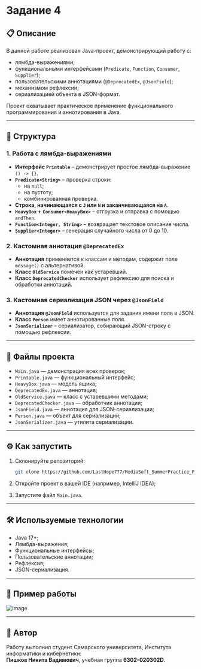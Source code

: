 # Задание 4

## 📋 Описание

В данной работе реализован Java-проект, демонстрирующий работу с:

- лямбда-выражениями;
- функциональными интерфейсами (`Predicate`, `Function`, `Consumer`, `Supplier`);
- пользовательскими аннотациями (`@DeprecatedEx`, `@JsonField`);
- механизмом рефлексии;
- сериализацией объекта в JSON-формат.

Проект охватывает практическое применение функционального программирования и аннотирования в Java.

---

## 🧩 Структура

### 1. **Работа с лямбда-выражениями**

- **Интерфейс `Printable`** – демонстрирует простое лямбда-выражение `() -> {}`.
- **`Predicate<String>`** – проверка строки:
  - на `null`;
  - на пустоту;
  - комбинированная проверка.
- **Строка, начинающаяся с `J` или `N` и заканчивающаяся на `A`**.
- **`HeavyBox` + `Consumer<HeavyBox>`** – отгрузка и отправка с помощью `andThen`.
- **`Function<Integer, String>`** – возвращает текстовое описание числа.
- **`Supplier<Integer>`** – генерация случайного числа от 0 до 10.

### 2. **Кастомная аннотация `@DeprecatedEx`**

- **Аннотация** применяется к классам и методам, содержит поле `message()` с альтернативой.
- **Класс `OldService`** помечен как устаревший.
- **Класс `DeprecatedChecker`** использует рефлексию для поиска и обработки аннотаций.

### 3. **Кастомная сериализация JSON через `@JsonField`**

- **Аннотация `@JsonField`** используется для задания имени поля в JSON.
- **Класс `Person`** имеет аннотированные поля.
- **`JsonSerializer`** – сериализатор, собирающий JSON-строку с помощью рефлексии.

---

## 📁 Файлы проекта

- `Main.java` — демонстрация всех проверок;
- `Printable.java` — функциональный интерфейс;
- `HeavyBox.java` — модель ящика;
- `DeprecatedEx.java` — аннотация;
- `OldService.java` — класс с устаревшими методами;
- `DeprecatedChecker.java` — обработчик аннотации;
- `JsonField.java` — аннотация для JSON-сериализации;
- `Person.java` — объект для сериализации;
- `JsonSerializer.java` — утилита сериализации.

---

## ⚙️ Как запустить

1. Склонируйте репозиторий:

   ```bash
   git clone https://github.com/LastHope777/MediaSoft_SummerPractice_FourthTask.git
   ```

2. Откройте проект в вашей IDE (например, IntelliJ IDEA);

3. Запустите файл `Main.java`.

---

## 🛠️ Используемые технологии

- Java 17+;
- Лямбда-выражения;
- Функциональные интерфейсы;
- Пользовательские аннотации;
- Рефлексия;
- JSON-сериализация.

---

## 📌 Пример работы

![image](https://github.com/user-attachments/assets/3c4d70d8-6d58-4509-9a69-7b6308eb87ec)

---

## 📎 Автор

Работу выполнил студент Самарского университета, Института информатики и кибернетики:  
**Пишков Никита Вадимович**, учебная группа **6302-020302D**.
